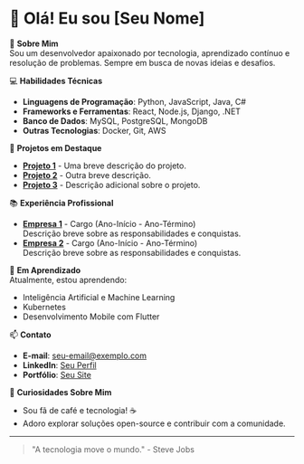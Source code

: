 # 👋 Olá! Eu sou [Seu Nome]

🎯 **Sobre Mim**  
Sou um desenvolvedor apaixonado por tecnologia, aprendizado contínuo e resolução de problemas. Sempre em busca de novas ideias e desafios.

💻 **Habilidades Técnicas**  
- **Linguagens de Programação**: Python, JavaScript, Java, C#  
- **Frameworks e Ferramentas**: React, Node.js, Django, .NET  
- **Banco de Dados**: MySQL, PostgreSQL, MongoDB  
- **Outras Tecnologias**: Docker, Git, AWS  

🚀 **Projetos em Destaque**  
- [**Projeto 1**](https://github.com/usuario/projeto1) - Uma breve descrição do projeto.
- [**Projeto 2**](https://github.com/usuario/projeto2) - Outra breve descrição.
- [**Projeto 3**](https://github.com/usuario/projeto3) - Descrição adicional sobre o projeto.

📚 **Experiência Profissional**  
- **[Empresa 1](https://site-da-empresa.com)** - Cargo (Ano-Início - Ano-Término)  
  Descrição breve sobre as responsabilidades e conquistas.  
- **[Empresa 2](https://site-da-empresa.com)** - Cargo (Ano-Início - Ano-Término)  
  Descrição breve sobre as responsabilidades e conquistas.

🌱 **Em Aprendizado**  
Atualmente, estou aprendendo:  
- Inteligência Artificial e Machine Learning  
- Kubernetes  
- Desenvolvimento Mobile com Flutter  

📫 **Contato**  
- **E-mail**: [seu-email@exemplo.com](mailto:seu-email@exemplo.com)  
- **LinkedIn**: [Seu Perfil](https://linkedin.com/in/seu-perfil)  
- **Portfólio**: [Seu Site](https://seu-site.com)  

🌟 **Curiosidades Sobre Mim**  
- Sou fã de café e tecnologia! ☕️  
- Adoro explorar soluções open-source e contribuir com a comunidade.  

---

> "A tecnologia move o mundo." - Steve Jobs
